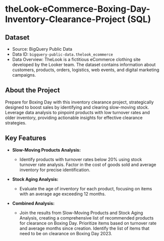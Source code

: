 # theLook-eCommerce-Boxing-Day-Inventory-Clearance-Project (SQL)

## Dataset

- Source: BigQuery Public Data
- Data ID: `bigquery-public-data.thelook_ecommerce`
- Data Overview: TheLook is a fictitious eCommerce clothing site developed by the Looker team. The dataset contains information about customers, products, orders, logistics, web events, and digital marketing campaigns.

## About the Project

Prepare for Boxing Day with this inventory clearance project, strategically designed to boost sales by identifying and clearing slow-moving stock. Leverage data analysis to pinpoint products with low turnover rates and older inventory, providing actionable insights for effective clearance strategies.

## Key Features

- **Slow-Moving Products Analysis:**
  - Identify products with turnover rates below 20% using stock turnover rate analysis. Factor in the cost of goods sold and average inventory for precise identification.

- **Stock Aging Analysis:**
  - Evaluate the age of inventory for each product, focusing on items with an average age exceeding 12 months.

- **Combined Analysis:**
  - Join the results from Slow-Moving Products and Stock Aging Analysis, creating a comprehensive list of recommended products for clearance on Boxing Day. Prioritize items based on turnover rate and average months since creation. Identify the list of items that need to be on clearance on Boxing Day 2023.
